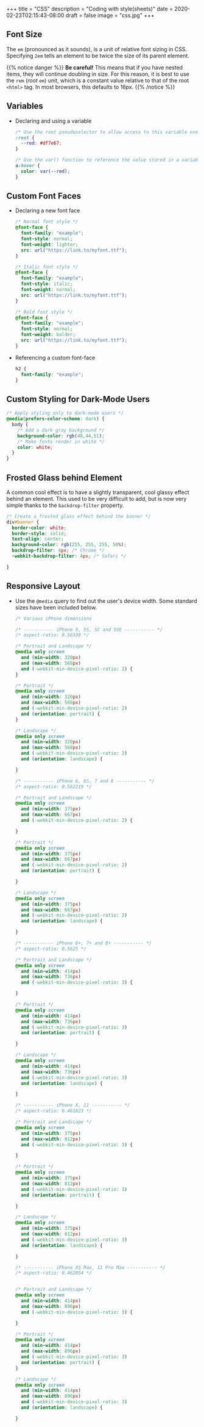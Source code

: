+++
title = "CSS"
description = "Coding with style(sheets)"
date = 2020-02-23T02:15:43-08:00
draft = false
image = "css.jpg"
+++

## Font Size

The `em` (pronounced as it sounds), is a unit of relative font sizing in CSS. Specifying `2em` tells an element to be twice the size of its parent element.

{{% notice danger %}}
**Be careful!** This means that if you have nested items, they will continue doubling in size. For this reason, it is best to use the `rem` (*root* `em`) unit, which is a constant value relative to that of the root `<html>` tag. In most browsers, this defaults to 16px.
{{% /notice %}}

## Variables

* Declaring and using a variable

  ```css
  /* Use the root pseudoselector to allow access to this variable everywhere */
  :root {
    --red: #df7e67;
  }

  /* Use the var() function to reference the value stored in a variable */
  a:hover {
    color: var(--red);
  }
  ```

## Custom Font Faces

* Declaring a new font face

  ```css
  /* Normal font style */
  @font-face {
    font-family: "example";
    font-style: normal;
    font-weight: lighter;
    src: url("https://link.to/myfont.ttf");
  }

  /* Italic font style */
  @font-face {
    font-family: "example";
    font-style: italic;
    font-weight: normal;
    src: url("https://link.to/myfont.ttf");
  }

  /* Bold font style */
  @font-face {
    font-family: "example";
    font-style: normal;
    font-weight: bolder;
    src: url("https://link.to/myfont.ttf");
  }
  ```

* Referencing a custom font-face

  ```css
  h2 {
    font-family: "example";
  }
  ```


## Custom Styling for Dark-Mode Users

```css
/* Apply styling only to dark-mode users */
@media(prefers-color-scheme: dark) {
  body {
    /* Add a dark gray background */
    background-color: rgb(40,44,51);
    /* Make fonts render in white */
    color: white;
  }
}
```

## Frosted Glass behind Element

A common cool effect is to have a slightly transparent, cool glassy effect behind an element. This used to be very difficult to add, but is now very simple thanks to the `backdrop-filter` property.

```css
/* Create a frosted glass effect behind the banner */
div#banner {
  border-color: white;
  border-style: solid;
  text-align: center;
  background-color: rgb(255, 255, 255, 50%);
  backdrop-filter: 4px; /* Chrome */
  -webkit-backdrop-filter: 4px; /* Safari */

}
```

## Responsive Layout

* Use the `@media` query to find out the user's device width. Some standard sizes have been included below.

  ```css
  /* Various iPhone dimensions

  /* ----------- iPhone 5, 5S, 5C and 5SE ----------- */
  /* aspect-ratio: 0.56338 */

  /* Portrait and Landscape */
  @media only screen
    and (min-width: 320px)
    and (max-width: 568px)
    and (-webkit-min-device-pixel-ratio: 2) {
  }

  /* Portrait */
  @media only screen
    and (min-width: 320px)
    and (max-width: 568px)
    and (-webkit-min-device-pixel-ratio: 2)
    and (orientation: portrait) {
  }

  /* Landscape */
  @media only screen
    and (min-width: 320px)
    and (max-width: 568px)
    and (-webkit-min-device-pixel-ratio: 2)
    and (orientation: landscape) {

  }

  /* ----------- iPhone 6, 6S, 7 and 8 ----------- */
  /* aspect-ratio: 0.562219 */

  /* Portrait and Landscape */
  @media only screen
    and (min-width: 375px)
    and (max-width: 667px)
    and (-webkit-min-device-pixel-ratio: 2) {

  }

  /* Portrait */
  @media only screen
    and (min-width: 375px)
    and (max-width: 667px)
    and (-webkit-min-device-pixel-ratio: 2)
    and (orientation: portrait) {

  }

  /* Landscape */
  @media only screen
    and (min-width: 375px)
    and (max-width: 667px)
    and (-webkit-min-device-pixel-ratio: 2)
    and (orientation: landscape) {

  }

  /* ----------- iPhone 6+, 7+ and 8+ ----------- */
  /* aspect-ratio: 0.5625 */

  /* Portrait and Landscape */
  @media only screen
    and (min-width: 414px)
    and (max-width: 736px)
    and (-webkit-min-device-pixel-ratio: 3) {

  }

  /* Portrait */
  @media only screen
    and (min-width: 414px)
    and (max-width: 736px)
    and (-webkit-min-device-pixel-ratio: 3)
    and (orientation: portrait) {

  }

  /* Landscape */
  @media only screen
    and (min-width: 414px)
    and (max-width: 736px)
    and (-webkit-min-device-pixel-ratio: 3)
    and (orientation: landscape) {

  }

  /* ----------- iPhone X, 11 ----------- */
  /* aspect-ratio: 0.461823 */

  /* Portrait and Landscape */
  @media only screen
    and (min-width: 375px)
    and (max-width: 812px)
    and (-webkit-min-device-pixel-ratio: 3) {

  }

  /* Portrait */
  @media only screen
    and (min-width: 375px)
    and (max-width: 812px)
    and (-webkit-min-device-pixel-ratio: 3)
    and (orientation: portrait) {

  }

  /* Landscape */
  @media only screen
    and (min-width: 375px)
    and (max-width: 812px)
    and (-webkit-min-device-pixel-ratio: 3)
    and (orientation: landscape) {

  }

  /* ----------- iPhone XS Max, 11 Pro Max ----------- */
  /* aspect-ratio: 0.462054 */


  /* Portrait and Landscape */
  @media only screen
    and (min-width: 414px)
    and (max-width: 896px)
    and (-webkit-min-device-pixel-ratio: 3) {

  }

  /* Portrait */
  @media only screen
    and (min-width: 414px)
    and (max-width: 896px)
    and (-webkit-min-device-pixel-ratio: 3)
    and (orientation: portrait) {
  }

  /* Landscape */
  @media only screen
    and (min-width: 414px)
    and (max-width: 896px)
    and (-webkit-min-device-pixel-ratio: 3)
    and (orientation: landscape) {

  }
  ```
